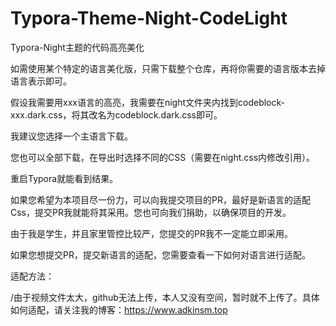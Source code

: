 # Typora-Theme-Night-CodeLight
Typora-Night主题的代码高亮美化

如需使用某个特定的语言美化版，只需下载整个仓库，再将你需要的语言版本去掉语言表示即可。

假设我需要用xxx语言的高亮，我需要在night文件夹内找到codeblock-xxx.dark.css，将其改名为codeblock.dark.css即可。

我建议您选择一个主语言下载。

您也可以全部下载，在导出时选择不同的CSS（需要在night.css内修改引用）。

重启Typora就能看到结果。

如果您希望为本项目尽一份力，可以向我提交项目的PR，最好是新语言的适配Css，提交PR我就能将其采用。您也可向我们捐助，以确保项目的开发。

由于我是学生，并且家里管控比较严，您提交的PR我不一定能立即采用。

如果您想提交PR，提交新语言的适配，您需要查看一下如何对语言进行适配。

适配方法：

/由于视频文件太大，github无法上传，本人又没有空间，暂时就不上传了。具体如何适配，请关注我的博客：<https://www.adkinsm.top>
